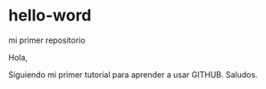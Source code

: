 # hello-word
mi primer repositorio

Hola,

Siguiendo mi primer tutorial para aprender a usar GITHUB.
Saludos.

